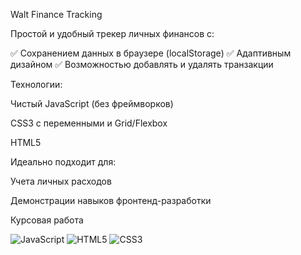 Walt Finance Tracking

Простой и удобный трекер личных финансов с:

✅ Сохранением данных в браузере (localStorage)
✅ Адаптивным дизайном
✅ Возможностью добавлять и удалять транзакции

Технологии:

Чистый JavaScript (без фреймворков)

CSS3 с переменными и Grid/Flexbox

HTML5

Идеально подходит для:

Учета личных расходов

Демонстрации навыков фронтенд-разработки

Курсовая работа


![JavaScript](https://img.shields.io/badge/-JavaScript-F7DF1E?logo=javascript&logoColor=black)
![HTML5](https://img.shields.io/badge/-HTML5-E34F26?logo=html5&logoColor=white)
![CSS3](https://img.shields.io/badge/-CSS3-1572B6?logo=css3&logoColor=white)
